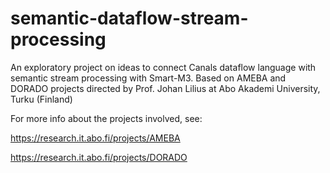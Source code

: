 # semantic-dataflow-stream-processing
An exploratory project on ideas to connect Canals dataflow language with semantic stream processing with Smart-M3. Based on AMEBA and DORADO projects directed by Prof. Johan Lilius at Abo Akademi University, Turku (Finland)


For more info about the projects involved, see:

https://research.it.abo.fi/projects/AMEBA

https://research.it.abo.fi/projects/DORADO


